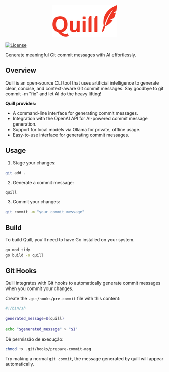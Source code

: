 <div align="center">
    <img alt="quill-logo" height="100px" src="./assets/quill-logo.png">
</div>

[![License](https://img.shields.io/badge/License-MIT-blue.svg)](LICENSE)

Generate meaningful Git commit messages with AI effortlessly.

## Overview
Quill is an open-source CLI tool that uses artificial intelligence to generate clear, concise, and context-aware Git commit messages. Say goodbye to git commit -m "fix" and let AI do the heavy lifting!

**Quill provides:**
- A command-line interface for generating commit messages.
- Integration with the OpenAI API for AI-powered commit message generation.
- Support for local models via Ollama for private, offline usage.
- Easy-to-use interface for generating commit messages.

## Usage
1. Stage your changes:
```bash
git add .
```
2. Generate a commit message:
```bash
quill
```
3. Commit your changes:
```bash
git commit -m "your commit message"
```

## Build
To build Quill, you'll need to have Go installed on your system.
```bash
go mod tidy
go build -o quill
```

## Git Hooks
Quill integrates with Git hooks to automatically generate commit messages when you commit your changes.


Create the `.git/hooks/pre-commit` file with this content:
```sh
#!/bin/sh

generated_message=$(quill)

echo "$generated_message" > "$1"
```
Dê permissão de execução:
```bash
chmod +x .git/hooks/prepare-commit-msg
```

Try making a normal `git commit`, the message generated by quill will appear automatically.
